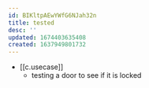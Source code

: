 ```yaml
---
id: BIKltpAEwYWfG6NJah32n
title: tested
desc: ''
updated: 1674403635408
created: 1637949801732
---
```




- [[c.usecase]]
  - testing a door to see if it is locked
